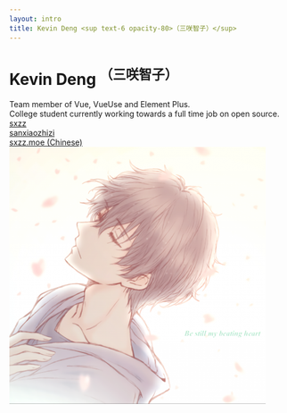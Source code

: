 ```yaml
---
layout: intro
title: Kevin Deng <sup text-6 opacity-80>（三咲智子）</sup>
---
```


# Kevin Deng <sup text-6 opacity-80>（三咲智子）</sup>

<div class="leading-8 opacity-80">
Team member of Vue, VueUse and Element Plus.<br>
College student currently working towards a full time job on open source.
</div>

<div my-10 w-max grid="~ cols-[40px_1fr] gap-y4" items-center justify-center>
  <div i-ri-github-line op50 ma text-xl/>
  <div><a href="https://github.com/sxzz" target="_blank">sxzz</a></div>
  <div i-ri-twitter-line op50 ma text-xl/>
  <div><a href="https://twitter.com/sanxiaozhizi" target="_blank">sanxiaozhizi</a></div>
  <div i-ri-earth-line op50 ma text-xl/>
  <div><a href="https://sxzz.moe" target="_blank">sxzz.moe (Chinese)</a></div>
</div>

<img src="https://raw.githubusercontent.com/sxzz/static/main/avatar.png" rounded-full w-40 abs-tr mt-16 mr-12/>

<div h-20>

</div>
